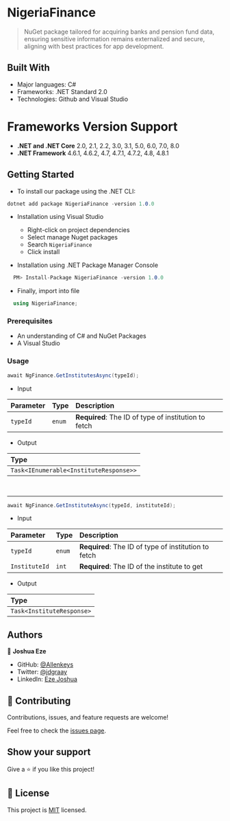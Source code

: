# NigeriaFinance
> NuGet package tailored for acquiring banks and pension fund data, ensuring sensitive information remains externalized and secure, aligning with best practices for app development.


## Built With

- Major languages: C#
- Frameworks: .NET Standard 2.0
- Technologies: Github and Visual Studio

# Frameworks Version Support
- **.NET and .NET Core** 2.0, 2.1, 2.2, 3.0, 3.1, 5.0, 6.0, 7.0, 8.0
- **.NET Framework**     4.6.1, 4.6.2, 4.7, 4.7.1, 4.7.2, 4.8, 4.8.1

## Getting Started

  - To install our package using the .NET CLI: 
  ```C#
  dotnet add package NigeriaFinance -version 1.0.0
  ```
  - Installation using Visual Studio
    - Right-click on project dependencies
    - Select manage Nuget packages
    - Search `NigeriaFinance`
    - Click install

  - Installation using .NET Package Manager Console
  ```C#
    PM> Install-Package NigeriaFinance -version 1.0.0
  ```
  - Finally, import into file
  ```C#
    using NigeriaFinance;
  ```
### Prerequisites
  - An understanding of C# and NuGet Packages
  - A Visual Studio

### Usage

```C#
await NgFinance.GetInstitutesAsync(typeId);
```
- Input

| Parameter | Type  | Description                                          |
|:----------|:------|:-----------------------------------------------------|
| `typeId`  | `enum`| **Required**: The ID of type of institution to fetch |

- Output

| Type                                   |
|:---------------------------------------|
| `Task<IEnumerable<InstituteResponse>>` |

<Br>

---

```C#
await NgFinance.GetInstituteAsync(typeId, instituteId);
```
- Input

| Parameter     | Type      | Description                                             |
|:--------------|:----------|:--------------------------------------------------------|
| `typeId`      | `enum`    | **Required**: The ID of type of institution to fetch    |
| `InstituteId` | `int`     | **Required**: The ID of the institute to get            |  
- Output

| Type                      |
|:--------------------------| 
| `Task<InstituteResponse>` |


## Authors

👤 **Joshua Eze**

- GitHub: [@Allenkeys](https://github.com/Allenkeys)
- Twitter: [@jdgraay](https://twitter.com/jdgraay)
- LinkedIn: [Eze Joshua](https://linkedin.com/in/eze-joshua-chinemogo)


## 🤝 Contributing

Contributions, issues, and feature requests are welcome!

Feel free to check the [issues page](https://github.com/allenkeys/NigeriaFinance/issues).


## Show your support

Give a ⭐️ if you like this project!

## 📝 License

This project is [MIT](./LICENSE) licensed.
